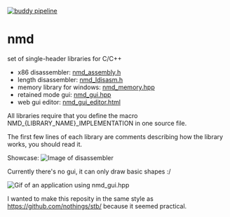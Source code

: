 [![buddy pipeline](https://app.buddy.works/nomade040/nmd/pipelines/pipeline/255609/badge.svg?token=2fb17a3ff8ce8e4793c03168be95a073eb3a1be6606e720a560806ca0bf9ce8a "buddy pipeline")](https://app.buddy.works/nomade040/nmd/pipelines/pipeline/255609)

# nmd
set of single-header libraries for C/C++

- x86 disassembler: [nmd_assembly.h](nmd_assembly.h)
- length disassembler: [nmd_ldisasm.h](nmd_ldisasm.h)
- memory library for windows: [nmd_memory.hpp](nmd_memory.hpp)
- retained mode gui: [nmd_gui.hpp](nmd_gui.hpp)
- web gui editor: [nmd_gui_editor.html](nmd_gui_editor.html)

All libraries require that you define the macro NMD_{LIBRARY_NAME}_IMPLEMENTATION in one source file.

The first few lines of each library are comments describing how the library works, you should read it.

Showcase:
![Image of disassembler](https://i.imgur.com/Zw2l94k.png)

Currently there's no gui, it can only draw basic shapes :/

![Gif of an application using nmd_gui.hpp](https://media.giphy.com/media/KzoJfuFCt9vxyfYuFz/giphy.gif)

I wanted to make this reposity in the same style as https://github.com/nothings/stb/ because it seemed practical.
